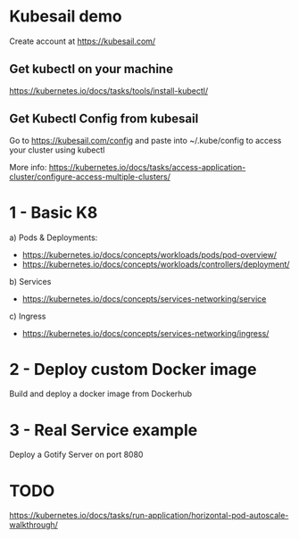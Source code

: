 # Kubesail demo

Create account at https://kubesail.com/

## Get kubectl on your machine

https://kubernetes.io/docs/tasks/tools/install-kubectl/

## Get Kubectl Config from kubesail

Go to https://kubesail.com/config and paste into ~/.kube/config to access your cluster using kubectl

More info: https://kubernetes.io/docs/tasks/access-application-cluster/configure-access-multiple-clusters/


# 1 - Basic K8

a) Pods & Deployments:
  - https://kubernetes.io/docs/concepts/workloads/pods/pod-overview/
  - https://kubernetes.io/docs/concepts/workloads/controllers/deployment/

b) Services
  - https://kubernetes.io/docs/concepts/services-networking/service

c) Ingress
  - https://kubernetes.io/docs/concepts/services-networking/ingress/

# 2 - Deploy custom Docker image

Build and deploy a docker image from Dockerhub 

# 3 - Real Service example

Deploy a Gotify Server on port 8080


# TODO
https://kubernetes.io/docs/tasks/run-application/horizontal-pod-autoscale-walkthrough/
